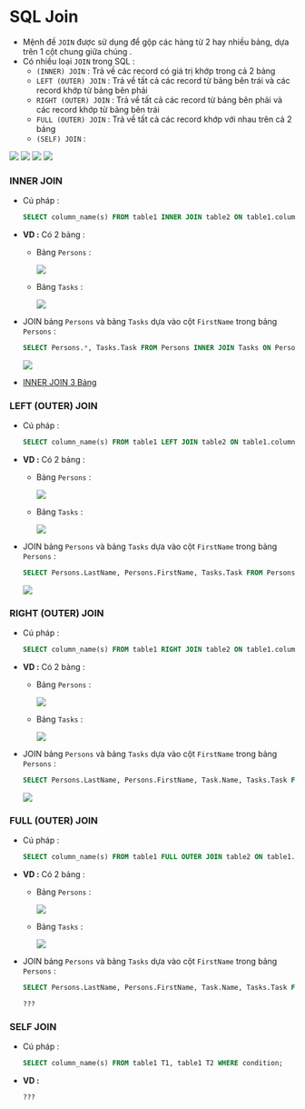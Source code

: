 # SQL Join
- Mệnh đề `JOIN` được sử dụng để gộp các hàng từ 2 hay nhiều bảng, dựa trên 1 cột chung giữa chúng .
- Có nhiều loại `JOIN` trong SQL :
    - `(INNER) JOIN` : Trả về các record có giá trị khớp trong cả 2 bảng
    - `LEFT (OUTER) JOIN` : Trả về tất cả các record từ bảng bên trái và các record khớp từ bảng bên phải
    - `RIGHT (OUTER) JOIN` : Trả về tất cả các record từ bảng bên phải và các record khớp từ bảng bên trái
    - `FULL (OUTER) JOIN` : Trả về tất cả các record khớp với nhau trên cả 2 bảng
    - `(SELF) JOIN` : 



<img src=https://i.imgur.com/rPTuE4G.gif>

<img src=https://i.imgur.com/F0FPFDC.gif>

<img src=https://i.imgur.com/iIQett6.gif>

<img src=https://i.imgur.com/bQROg2r.gif>

### **INNER JOIN**
- Cú pháp :
    ```sql
    SELECT column_name(s) FROM table1 INNER JOIN table2 ON table1.column_name = table2.column_name;
    ```
- **VD :** Có 2 bảng :
    - Bảng `Persons` :

        <img src=https://i.imgur.com/MQ7e8Xx.png>

    - Bảng `Tasks` :

        <img src=https://i.imgur.com/6CX35cu.png>

- JOIN bảng `Persons` và bảng `Tasks` dựa vào cột `FirstName` trong bảng `Persons` :
    ```sql
    SELECT Persons.*, Tasks.Task FROM Persons INNER JOIN Tasks ON Persons.FirstName=Tasks.Name;
    ```
    <img src=https://i.imgur.com/rAQMx29.png>
- [INNER JOIN 3 Bảng](https://www.w3schools.com/sql/sql_join_inner.asp)
### **LEFT (OUTER) JOIN**
- Cú pháp :
    ```sql
    SELECT column_name(s) FROM table1 LEFT JOIN table2 ON table1.column_name = table2.column_name;
    ```
- **VD :** Có 2 bảng :
    - Bảng `Persons` :

        <img src=https://i.imgur.com/MQ7e8Xx.png>

    - Bảng `Tasks` :

        <img src=https://i.imgur.com/6CX35cu.png>

- JOIN bảng `Persons` và bảng `Tasks` dựa vào cột `FirstName` trong bảng `Persons` :
    ```sql
    SELECT Persons.LastName, Persons.FirstName, Tasks.Task FROM Persons LEFT JOIN Tasks ON Persons.FirstName=Tasks.Name;
    ```
    <img src=https://i.imgur.com/pVwQVFq.png>

### **RIGHT (OUTER) JOIN**
- Cú pháp :
    ```sql
    SELECT column_name(s) FROM table1 RIGHT JOIN table2 ON table1.column_name = table2.column_name;
    ```
- **VD :** Có 2 bảng :
    - Bảng `Persons` :

        <img src=https://i.imgur.com/MQ7e8Xx.png>

    - Bảng `Tasks` :

        <img src=https://i.imgur.com/6CX35cu.png>

- JOIN bảng `Persons` và bảng `Tasks` dựa vào cột `FirstName` trong bảng `Persons` :
    ```sql
    SELECT Persons.LastName, Persons.FirstName, Task.Name, Tasks.Task FROM Persons RIGHT JOIN Tasks ON Persons.FirstName=Tasks.Name;
    ```
    <img src=https://i.imgur.com/6hfEzbD.png>

### **FULL (OUTER) JOIN**
- Cú pháp :
    ```sql
    SELECT column_name(s) FROM table1 FULL OUTER JOIN table2 ON table1.column_name = table2.column_name WHERE condition;
    ```
- **VD :** Có 2 bảng :
    - Bảng `Persons` :

        <img src=https://i.imgur.com/MQ7e8Xx.png>

    - Bảng `Tasks` :

        <img src=https://i.imgur.com/6CX35cu.png>

- JOIN bảng `Persons` và bảng `Tasks` dựa vào cột `FirstName` trong bảng `Persons` :
    ```sql
    SELECT Persons.LastName, Persons.FirstName, Task.Name, Tasks.Task FROM Persons FULL OUTER JOIN Tasks ON Persons.FirstName=Tasks.Name;
    ```
    ```
    ???
    ```
### **SELF JOIN**
- Cú pháp :
    ```sql
    SELECT column_name(s) FROM table1 T1, table1 T2 WHERE condition;
    ```
- **VD :**
    ```
    ???
    ```
    